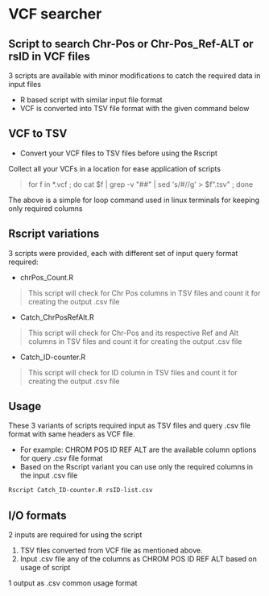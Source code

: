 # VCF searcher
## Script to search Chr-Pos or Chr-Pos_Ref-ALT or rsID in VCF files

3 scripts are available with minor modifications to catch the required data in input files

- R based script with similar input file format
- VCF is converted into TSV file format with the given command below

## VCF to TSV 

- Convert your VCF files to TSV files before using the Rscript 


Collect all your VCFs in a location for ease application of scripts

> for f in *.vcf ; do cat $f | grep -v "##" | sed 's/#//g' > $f".tsv" ; done


The above is a simple for loop command used in linux terminals for keeping only required columns

## Rscript variations

3 scripts were provided, each with different set of input query format required:

- chrPos_Count.R

> This script will check for Chr Pos columns in TSV files and count it for creating the output .csv file 

- Catch_ChrPosRefAlt.R

> This script will check for Chr-Pos and its respective Ref and Alt columns in TSV files and count it for creating the output .csv file 


- Catch_ID-counter.R

> This script will check for ID column in TSV files and count it for creating the output .csv file

## Usage

These 3 variants of scripts required input as TSV files and query .csv file format with same headers as VCF file.

- For example: CHROM	POS	ID	REF	ALT  are the available column options for query .csv file format
- Based on the Rscript variant you can use only the required columns in the input .csv file

```sh
Rscript Catch_ID-counter.R rsID-list.csv
```

## I/O formats

2 inputs are required for using the script

1. TSV files converted from VCF file as mentioned above.
2. Input .csv file any of the columns as CHROM POS ID REF ALT based on usage of script

1 output as .csv common usage format
